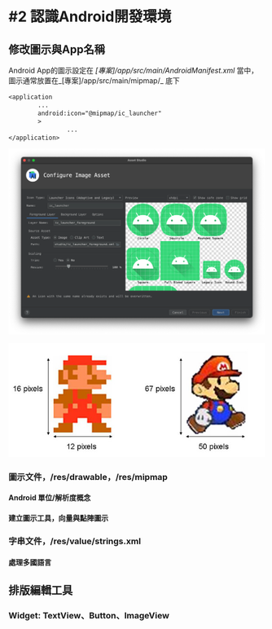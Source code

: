 # \#2 認識Android開發環境

## 修改圖示與App名稱

Android App的圖示設定在 _\[專案\]/app/src/main/AndroidManifest.xml_  當中，圖示通常放置在_\[專案\]/app/src/main/mipmap/_ 底下

```markup
<application
        ...
        android:icon="@mipmap/ic_launcher"
        >
                ...
</application>
```

![](.gitbook/assets/jie-tu-20210104-xia-wu-6.04.19.png)

![](.gitbook/assets/games_img004.jpg)

### 圖示文件，/res/drawable，/res/mipmap

#### Android 單位/解析度概念

#### 建立圖示工具，向量與點陣圖示

### 字串文件，/res/value/strings.xml

#### 處理多國語言

## 排版編輯工具

### Widget: TextView、Button、ImageView


